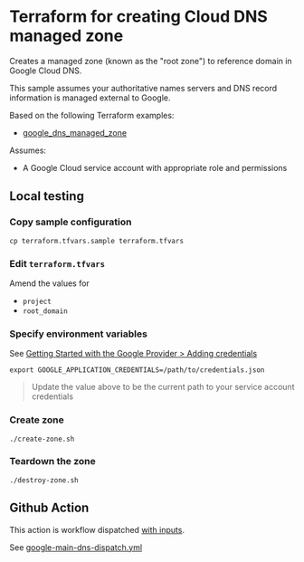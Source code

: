 # Terraform for creating Cloud DNS managed zone

Creates a managed zone (known as the "root zone") to reference domain in Google Cloud DNS.

This sample assumes your authoritative names servers and DNS record information is managed external to Google.

Based on the following Terraform examples:

* [google_dns_managed_zone](https://registry.terraform.io/providers/hashicorp/google/latest/docs/resources/dns_managed_zone)


Assumes:

* A Google Cloud service account with appropriate role and permissions


## Local testing

### Copy sample configuration

```
cp terraform.tfvars.sample terraform.tfvars
```

### Edit `terraform.tfvars`

Amend the values for

* `project`
* `root_domain`


### Specify environment variables

See [Getting Started with the Google Provider > Adding credentials](https://registry.terraform.io/providers/hashicorp/google/latest/docs/guides/getting_started#adding-credentials)

```
export GOOGLE_APPLICATION_CREDENTIALS=/path/to/credentials.json
```
> Update the value above to be the current path to your service account credentials

### Create zone

```
./create-zone.sh
```

### Teardown the zone

```
./destroy-zone.sh
```


## Github Action

This action is workflow dispatched [with inputs](https://docs.github.com/en/actions/using-workflows/workflow-syntax-for-github-actions#onworkflow_dispatchinputs).

See [google-main-dns-dispatch.yml](https://github.com/clicktruck/google-actions/actions/workflows/google-main-dns-dispatch.yml)

